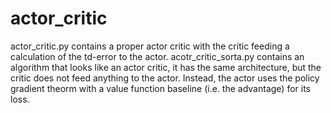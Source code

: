# actor_critic

actor_critic.py contains a proper actor critic with the critic feeding a calculation of the td-error to the actor.
acotr_critic_sorta.py contains an algorithm that looks like an actor critic, it has the same architecture, but the critic does not feed anything to the actor. Instead, the actor uses the policy gradient theorm with a value function baseline (i.e. the advantage) for its loss.
